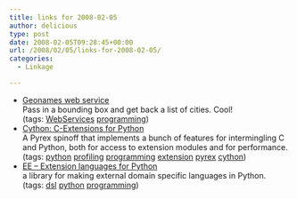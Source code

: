 ```yaml
---
title: links for 2008-02-05
author: delicious
type: post
date: 2008-02-05T09:28:45+00:00
url: /2008/02/05/links-for-2008-02-05/
categories:
  - Linkage

---
```

  * <div>
      <a href="http://www.geonames.org/export/JSON-webservices.html">Geonames web service</a>
    </div>
    
    <div>
      Pass in a bounding box and get back a list of cities. Cool!
    </div>
    
    <div>
      (tags: <a href="http://del.icio.us/tazzzzz/WebServices">WebServices</a> <a href="http://del.icio.us/tazzzzz/programming">programming</a>)
    </div>

  * <div>
      <a href="http://www.cython.org/">Cython: C-Extensions for Python</a>
    </div>
    
    <div>
      A Pyrex spinoff that implements a bunch of features for intermingling C and Python, both for access to extension modules and for performance.
    </div>
    
    <div>
      (tags: <a href="http://del.icio.us/tazzzzz/python">python</a> <a href="http://del.icio.us/tazzzzz/profiling">profiling</a> <a href="http://del.icio.us/tazzzzz/programming">programming</a> <a href="http://del.icio.us/tazzzzz/extension">extension</a> <a href="http://del.icio.us/tazzzzz/pyrex">pyrex</a> <a href="http://del.icio.us/tazzzzz/cython">cython</a>)
    </div>

  * <div>
      <a href="http://www.fiber-space.de/EasyExtend/doc/EE.html">EE &#8211; Extension languages for Python</a>
    </div>
    
    <div>
      a library for making external domain specific languages in Python.
    </div>
    
    <div>
      (tags: <a href="http://del.icio.us/tazzzzz/dsl">dsl</a> <a href="http://del.icio.us/tazzzzz/python">python</a> <a href="http://del.icio.us/tazzzzz/programming">programming</a>)
    </div>